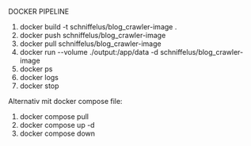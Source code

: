 DOCKER PIPELINE
1. docker build -t schniffelus/blog_crawler-image .
2. docker push schniffelus/blog_crawler-image
3. docker pull schniffelus/blog_crawler-image
4. docker run --volume ./output:/app/data -d schniffelus/blog_crawler-image
5. docker ps
6. docker logs <ID>
7. docker stop <ID>

Alternativ mit docker compose file:
1. docker compose pull
2. docker compose up -d
3. docker compose down